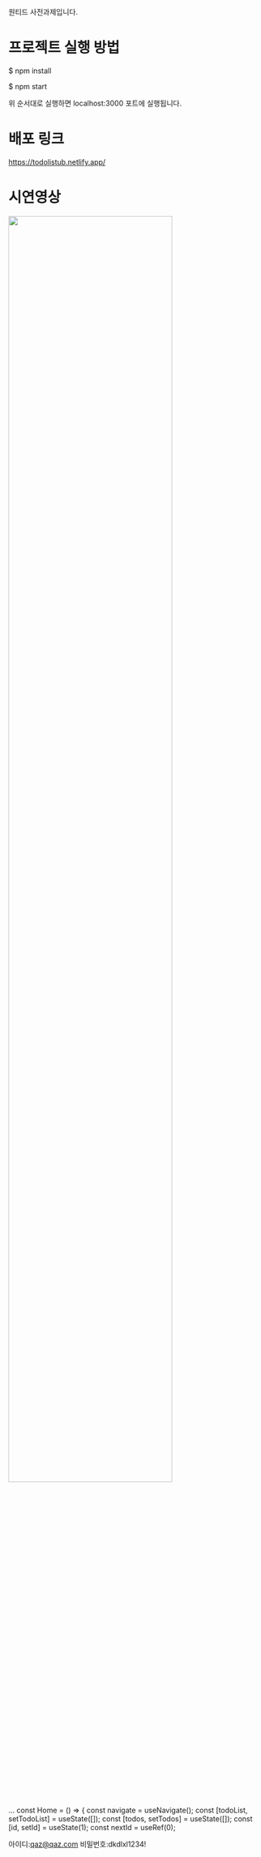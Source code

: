 원티드 사전과제입니다.

# 프로젝트 실행 방법
$ npm install

$ npm start

위 순서대로 실행하면 localhost:3000 포트에 실행됩니다.

# 배포 링크 
https://todolistub.netlify.app/

# 시연영상

<img width="80%" src="https://user-images.githubusercontent.com/107467812/195345765-49846297-6d72-40bc-97f4-4cdaa2d84b6a.mov"/>



...
const Home = () => {
  const navigate = useNavigate();
  const [todoList, setTodoList] = useState([]);
  const [todos, setTodos] = useState([]);
  const [id, setId] = useState(1);
  const nextId = useRef(0);

아이디:qaz@qaz.com
비밀번호:dkdlxl1234!
